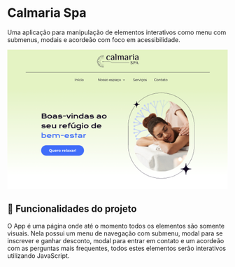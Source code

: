 

# Calmaria Spa

Uma aplicação para manipulação de elementos interativos como menu com submenus, modais e acordeão com foco em acessibilidade.

![screenshot da aplicação](./screenshot-calmaria-spa.png)

## 🔨 Funcionalidades do projeto

O App é uma página onde até o momento todos os elementos são somente visuais. Nela possui um menu de navegação com submenu, modal para se inscrever e ganhar desconto, modal para entrar em contato e um acordeão com as perguntas mais frequentes, todos estes elementos serão interativos utilizando JavaScript.


